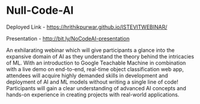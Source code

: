 # Null-Code-AI


Deployed Link - https://hrithikpurwar.github.io/ISTEVITWEBINAR/

Presentation - http://bit.ly/NoCodeAI-presentation

An exhilarating webinar which will give participants a glance into the expansive domain of AI as they understand the theory behind the intricacies of ML. With an introduction to Google Teachable Machine in combination with a live demo on end-to-end, real-time object classification web app, attendees will acquire highly demanded skills in development and deployment of AI and ML models without writing a single line of code! Participants will gain a clear understanding of advanced AI concepts and hands-on experience in creating projects with real-world applications.

